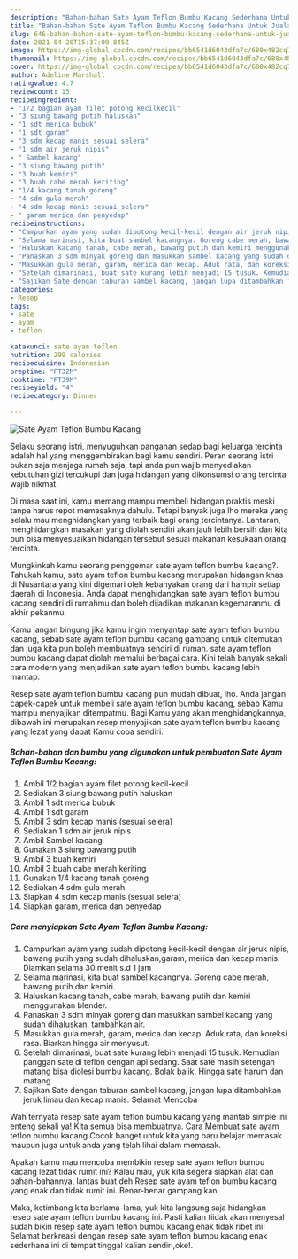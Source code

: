 ```yaml
---
description: "Bahan-bahan Sate Ayam Teflon Bumbu Kacang Sederhana Untuk Jualan"
title: "Bahan-bahan Sate Ayam Teflon Bumbu Kacang Sederhana Untuk Jualan"
slug: 646-bahan-bahan-sate-ayam-teflon-bumbu-kacang-sederhana-untuk-jualan
date: 2021-04-20T15:37:09.845Z
image: https://img-global.cpcdn.com/recipes/bb6541d6043dfa7c/680x482cq70/sate-ayam-teflon-bumbu-kacang-foto-resep-utama.jpg
thumbnail: https://img-global.cpcdn.com/recipes/bb6541d6043dfa7c/680x482cq70/sate-ayam-teflon-bumbu-kacang-foto-resep-utama.jpg
cover: https://img-global.cpcdn.com/recipes/bb6541d6043dfa7c/680x482cq70/sate-ayam-teflon-bumbu-kacang-foto-resep-utama.jpg
author: Adeline Marshall
ratingvalue: 4.7
reviewcount: 15
recipeingredient:
- "1/2 bagian ayam filet potong kecilkecil"
- "3 siung bawang putih haluskan"
- "1 sdt merica bubuk"
- "1 sdt garam"
- "3 sdm kecap manis sesuai selera"
- "1 sdm air jeruk nipis"
- " Sambel kacang"
- "3 siung bawang putih"
- "3 buah kemiri"
- "3 buah cabe merah keriting"
- "1/4 kacang tanah goreng"
- "4 sdm gula merah"
- "4 sdm kecap manis sesuai selera"
- " garam merica dan penyedap"
recipeinstructions:
- "Campurkan ayam yang sudah dipotong kecil-kecil dengan air jeruk nipis, bawang putih yang sudah dihaluskan,garam, merica dan kecap manis. Diamkan selama 30 menit s.d 1 jam"
- "Selama marinasi, kita buat sambel kacangnya. Goreng cabe merah, bawang putih dan kemiri."
- "Haluskan kacang tanah, cabe merah, bawang putih dan kemiri menggunakan blender."
- "Panaskan 3 sdm minyak goreng dan masukkan sambel kacang yang sudah dihaluskan, tambahkan air."
- "Masukkan gula merah, garam, merica dan kecap. Aduk rata, dan koreksi rasa. Biarkan hingga air menyusut."
- "Setelah dimarinasi, buat sate kurang lebih menjadi 15 tusuk. Kemudian panggan sate di teflon dengan api sedang. Saat sate masih setengah matang bisa diolesi bumbu kacang. Bolak balik. Hingga sate harum dan matang"
- "Sajikan Sate dengan taburan sambel kacang, jangan lupa ditambahkan jeruk limau dan kecap manis. Selamat Mencoba"
categories:
- Resep
tags:
- sate
- ayam
- teflon

katakunci: sate ayam teflon 
nutrition: 299 calories
recipecuisine: Indonesian
preptime: "PT32M"
cooktime: "PT39M"
recipeyield: "4"
recipecategory: Dinner

---
```



![Sate Ayam Teflon Bumbu Kacang](https://img-global.cpcdn.com/recipes/bb6541d6043dfa7c/680x482cq70/sate-ayam-teflon-bumbu-kacang-foto-resep-utama.jpg)

Selaku seorang istri, menyuguhkan panganan sedap bagi keluarga tercinta adalah hal yang menggembirakan bagi kamu sendiri. Peran seorang istri bukan saja menjaga rumah saja, tapi anda pun wajib menyediakan kebutuhan gizi tercukupi dan juga hidangan yang dikonsumsi orang tercinta wajib nikmat.

Di masa  saat ini, kamu memang mampu membeli hidangan praktis meski tanpa harus repot memasaknya dahulu. Tetapi banyak juga lho mereka yang selalu mau menghidangkan yang terbaik bagi orang tercintanya. Lantaran, menghidangkan masakan yang diolah sendiri akan jauh lebih bersih dan kita pun bisa menyesuaikan hidangan tersebut sesuai makanan kesukaan orang tercinta. 



Mungkinkah kamu seorang penggemar sate ayam teflon bumbu kacang?. Tahukah kamu, sate ayam teflon bumbu kacang merupakan hidangan khas di Nusantara yang kini digemari oleh kebanyakan orang dari hampir setiap daerah di Indonesia. Anda dapat menghidangkan sate ayam teflon bumbu kacang sendiri di rumahmu dan boleh dijadikan makanan kegemaranmu di akhir pekanmu.

Kamu jangan bingung jika kamu ingin menyantap sate ayam teflon bumbu kacang, sebab sate ayam teflon bumbu kacang gampang untuk ditemukan dan juga kita pun boleh membuatnya sendiri di rumah. sate ayam teflon bumbu kacang dapat diolah memalui berbagai cara. Kini telah banyak sekali cara modern yang menjadikan sate ayam teflon bumbu kacang lebih mantap.

Resep sate ayam teflon bumbu kacang pun mudah dibuat, lho. Anda jangan capek-capek untuk membeli sate ayam teflon bumbu kacang, sebab Kamu mampu menyajikan ditempatmu. Bagi Kamu yang akan menghidangkannya, dibawah ini merupakan resep menyajikan sate ayam teflon bumbu kacang yang lezat yang dapat Kamu coba sendiri.

<!--inarticleads1-->

##### Bahan-bahan dan bumbu yang digunakan untuk pembuatan Sate Ayam Teflon Bumbu Kacang:

1. Ambil 1/2 bagian ayam filet potong kecil-kecil
1. Sediakan 3 siung bawang putih haluskan
1. Ambil 1 sdt merica bubuk
1. Ambil 1 sdt garam
1. Ambil 3 sdm kecap manis (sesuai selera)
1. Sediakan 1 sdm air jeruk nipis
1. Ambil  Sambel kacang
1. Gunakan 3 siung bawang putih
1. Ambil 3 buah kemiri
1. Ambil 3 buah cabe merah keriting
1. Gunakan 1/4 kacang tanah goreng
1. Sediakan 4 sdm gula merah
1. Siapkan 4 sdm kecap manis (sesuai selera)
1. Siapkan  garam, merica dan penyedap




<!--inarticleads2-->

##### Cara menyiapkan Sate Ayam Teflon Bumbu Kacang:

1. Campurkan ayam yang sudah dipotong kecil-kecil dengan air jeruk nipis, bawang putih yang sudah dihaluskan,garam, merica dan kecap manis. Diamkan selama 30 menit s.d 1 jam
1. Selama marinasi, kita buat sambel kacangnya. Goreng cabe merah, bawang putih dan kemiri.
1. Haluskan kacang tanah, cabe merah, bawang putih dan kemiri menggunakan blender.
1. Panaskan 3 sdm minyak goreng dan masukkan sambel kacang yang sudah dihaluskan, tambahkan air.
1. Masukkan gula merah, garam, merica dan kecap. Aduk rata, dan koreksi rasa. Biarkan hingga air menyusut.
1. Setelah dimarinasi, buat sate kurang lebih menjadi 15 tusuk. Kemudian panggan sate di teflon dengan api sedang. Saat sate masih setengah matang bisa diolesi bumbu kacang. Bolak balik. Hingga sate harum dan matang
1. Sajikan Sate dengan taburan sambel kacang, jangan lupa ditambahkan jeruk limau dan kecap manis. Selamat Mencoba




Wah ternyata resep sate ayam teflon bumbu kacang yang mantab simple ini enteng sekali ya! Kita semua bisa membuatnya. Cara Membuat sate ayam teflon bumbu kacang Cocok banget untuk kita yang baru belajar memasak maupun juga untuk anda yang telah lihai dalam memasak.

Apakah kamu mau mencoba membikin resep sate ayam teflon bumbu kacang lezat tidak rumit ini? Kalau mau, yuk kita segera siapkan alat dan bahan-bahannya, lantas buat deh Resep sate ayam teflon bumbu kacang yang enak dan tidak rumit ini. Benar-benar gampang kan. 

Maka, ketimbang kita berlama-lama, yuk kita langsung saja hidangkan resep sate ayam teflon bumbu kacang ini. Pasti kalian tiidak akan menyesal sudah bikin resep sate ayam teflon bumbu kacang enak tidak ribet ini! Selamat berkreasi dengan resep sate ayam teflon bumbu kacang enak sederhana ini di tempat tinggal kalian sendiri,oke!.

